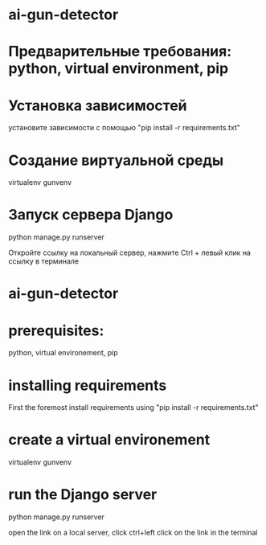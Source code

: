 # ai-gun-detector
# Предварительные требования: python, virtual environment, pip

# Установка зависимостей
установите зависимости с помощью "pip install -r requirements.txt"

# Создание виртуальной среды
virtualenv gunvenv

# Запуск сервера Django
python manage.py runserver

Откройте ссылку на локальный сервер, нажмите Ctrl + левый клик на ссылку в терминале


# ai-gun-detector


# prerequisites: 
python, virtual environement, pip


# installing requirements
First the foremost install requirements using "pip install -r requirements.txt"


# create a virtual environement
virtualenv gunvenv


# run the Django server
python manage.py runserver


open the link on a local server, click ctrl+left click on the link in the terminal
